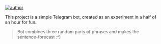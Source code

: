 [![author](https://img.shields.io/badge/author-leucist-blue)](https://github.com/Leucist/)

This project is a simple Telegram bot, created as an experiment in a half of an hour for fun.
> Bot combines three random parts of phrases and makes the sentence-forecast :^)
